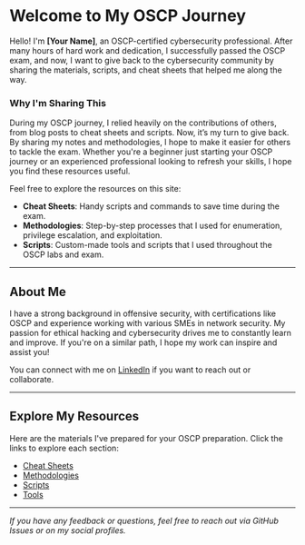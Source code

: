 # Welcome to My OSCP Journey

Hello! I'm **[Your Name]**, an OSCP-certified cybersecurity professional. After many hours of hard work and dedication, I successfully passed the OSCP exam, and now, I want to give back to the cybersecurity community by sharing the materials, scripts, and cheat sheets that helped me along the way.

### Why I'm Sharing This
During my OSCP journey, I relied heavily on the contributions of others, from blog posts to cheat sheets and scripts. Now, it’s my turn to give back. By sharing my notes and methodologies, I hope to make it easier for others to tackle the exam. Whether you're a beginner just starting your OSCP journey or an experienced professional looking to refresh your skills, I hope you find these resources useful.

Feel free to explore the resources on this site:

- **Cheat Sheets**: Handy scripts and commands to save time during the exam.
- **Methodologies**: Step-by-step processes that I used for enumeration, privilege escalation, and exploitation.
- **Scripts**: Custom-made tools and scripts that I used throughout the OSCP labs and exam.

---

## About Me

I have a strong background in offensive security, with certifications like OSCP and experience working with various SMEs in network security. My passion for ethical hacking and cybersecurity drives me to constantly learn and improve. If you're on a similar path, I hope my work can inspire and assist you!

You can connect with me on [LinkedIn](https://www.linkedin.com) if you want to reach out or collaborate.

---

## Explore My Resources

Here are the materials I've prepared for your OSCP preparation. Click the links to explore each section:

- [Cheat Sheets](cheat-sheets.md)
- [Methodologies](methodologies.md)
- [Scripts](scripts.md)
- [Tools](tools.md)

---

_If you have any feedback or questions, feel free to reach out via GitHub Issues or on my social profiles._

